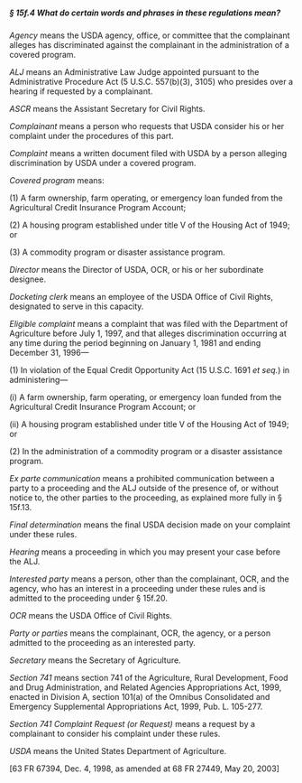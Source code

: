 ##### § 15f.4 What do certain words and phrases in these regulations mean? #####

*Agency* means the USDA agency, office, or committee that the complainant alleges has discriminated against the complainant in the administration of a covered program.

*ALJ* means an Administrative Law Judge appointed pursuant to the Administrative Procedure Act (5 U.S.C. 557(b)(3), 3105) who presides over a hearing if requested by a complainant.

*ASCR* means the Assistant Secretary for Civil Rights.

*Complainant* means a person who requests that USDA consider his or her complaint under the procedures of this part.

*Complaint* means a written document filed with USDA by a person alleging discrimination by USDA under a covered program.

*Covered program* means:

(1) A farm ownership, farm operating, or emergency loan funded from the Agricultural Credit Insurance Program Account;

(2) A housing program established under title V of the Housing Act of 1949; or

(3) A commodity program or disaster assistance program.

*Director* means the Director of USDA, OCR, or his or her subordinate designee.

*Docketing clerk* means an employee of the USDA Office of Civil Rights, designated to serve in this capacity.

*Eligible complaint* means a complaint that was filed with the Department of Agriculture before July 1, 1997, and that alleges discrimination occurring at any time during the period beginning on January 1, 1981 and ending December 31, 1996—

(1) In violation of the Equal Credit Opportunity Act (15 U.S.C. 1691 *et seq.*) in administering—

(i) A farm ownership, farm operating, or emergency loan funded from the Agricultural Credit Insurance Program Account; or

(ii) A housing program established under title V of the Housing Act of 1949; or

(2) In the administration of a commodity program or a disaster assistance program.

*Ex parte communication* means a prohibited communication between a party to a proceeding and the ALJ outside of the presence of, or without notice to, the other parties to the proceeding, as explained more fully in § 15f.13.

*Final determination* means the final USDA decision made on your complaint under these rules.

*Hearing* means a proceeding in which you may present your case before the ALJ.

*Interested party* means a person, other than the complainant, OCR, and the agency, who has an interest in a proceeding under these rules and is admitted to the proceeding under § 15f.20.

*OCR* means the USDA Office of Civil Rights.

*Party or parties* means the complainant, OCR, the agency, or a person admitted to the proceeding as an interested party.

*Secretary* means the Secretary of Agriculture.

*Section 741* means section 741 of the Agriculture, Rural Development, Food and Drug Administration, and Related Agencies Appropriations Act, 1999, enacted in Division A, section 101(a) of the Omnibus Consolidated and Emergency Supplemental Appropriations Act, 1999, Pub. L. 105-277.

*Section 741 Complaint Request (or Request)* means a request by a complainant to consider his complaint under these rules.

*USDA* means the United States Department of Agriculture.

[63 FR 67394, Dec. 4, 1998, as amended at 68 FR 27449, May 20, 2003]